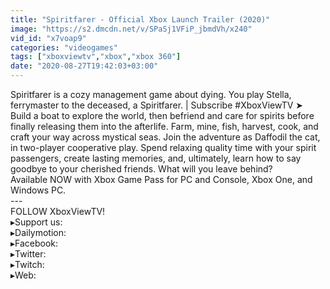 ```yaml
---
title: "Spiritfarer - Official Xbox Launch Trailer (2020)"
image: "https://s2.dmcdn.net/v/SPaSj1VFiP_jbmdVh/x240"
vid_id: "x7voap9"
categories: "videogames"
tags: ["xboxviewtv","xbox","xbox 360"]
date: "2020-08-27T19:42:03+03:00"
---
```

Spiritfarer is a cozy management game about dying. You play Stella, ferrymaster to the deceased, a Spiritfarer. | Subscribe #XboxViewTV ➤   <br>Build a boat to explore the world, then befriend and care for spirits before finally releasing them into the afterlife. Farm, mine, fish, harvest, cook, and craft your way across mystical seas. Join the adventure as Daffodil the cat, in two-player cooperative play. Spend relaxing quality time with your spirit passengers, create lasting memories, and, ultimately, learn how to say goodbye to your cherished friends. What will you leave behind?   <br>Available NOW with Xbox Game Pass for PC and Console, Xbox One, and Windows PC.  <br>---  <br>FOLLOW XboxViewTV!  <br>▸Support us:   <br>▸Dailymotion:   <br>▸Facebook:   <br>▸Twitter:   <br>▸Twitch:   <br>▸Web: 
